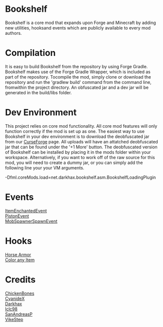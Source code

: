Bookshelf
=========
Bookshelf is a core mod that expands upon Forge and Minecraft by adding new utilities, hooksand events which are publicly available to every mod authors. 

Compilation
===========
It is easy to build Bookshelf from the repository by using Forge Gradle. Bookshelf makes use of the Forge Gradle Wrapper, which is included as part of the repository. Tocompile the mod, simply clone or download the repository and run the 'gradlew build' command from the command line, fromwithin the project directory. An obfuscated jar and a dev jar will be generated in the build/libs folder. 

Dev Environment
===============
This project relies on core mod functionality. All core mod features will only function correctly if the mod is set up as one. The easiest way to use Bookshelf in your dev environment is to download the deobfuscated jar from our [CurseForge]() page. All uploads will have an attatched deobfuscated jar that can be found under the '+1 More' button. The deobfuscated version of Bookshelf can be installed by placing it in the mods folder within your workspace. Alternatively, if you want to work off of the raw source for this mod, you will need to create a dummy jar, or you can simply add the following line your your VM arguments.

-Dfml.coreMods.load=net.darkhax.bookshelf.asm.BookshelfLoadingPlugin      

Events
======
[ItemEnchantedEvent](https://github.com/Darkhax-Minecraft/Bookshelf/blob/master/src/main/java/net/darkhax/bookshelf/event/ItemEnchantedEvent.java)  
[PistonEvent](https://github.com/Darkhax-Minecraft/Bookshelf/blob/master/src/main/java/net/darkhax/bookshelf/event/PistonEvent.java)  
[MobSpawnerSpawnEvent](https://github.com/Darkhax-Minecraft/Bookshelf/blob/master/src/main/java/net/darkhax/bookshelf/event/MobSpawnerSpawnEvent.java)  

Hooks
=====
[Horse Armor](https://github.com/Darkhax-Minecraft/Bookshelf/blob/master/src/main/java/net/darkhax/bookshelf/items/ItemHorseArmor.java)  
[Color any Item](https://github.com/Darkhax-Minecraft/Bookshelf/blob/master/src/main/java/net/darkhax/bookshelf/util/Utilities.java#L737-L774)  

Credits
=======
[ChickenBones](https://twitter.com/ChickenBones2)  
[CyanideX](https://twitter.com/theCyanideX)  
[Darkhax](https://twitter.com/Darkh4x)  
[lclc98](https://twitter.com/lclc98)  
[SanAndreasP](https://twitter.com/SanAndreasP)  
[VikeStep](https://twitter.com/VikeStep)   

